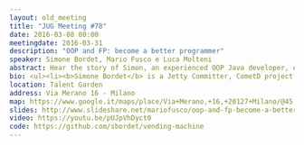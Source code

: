```yaml
---
layout: old_meeting
title: "JUG Meeting #78"
date: 2016-03-08 00:00
meetingdate: 2016-03-31
description: "OOP and FP: become a better programmer"
speaker: Simone Bordet, Mario Fusco e Luca Molteni
abstract: Hear the story of Simon, an experienced OOP Java developer, exposed to the new lambda features of JDK 8. His friends Mario, a long-bearded FP geek, and Luca will try to convince him that FP can help him develop more readable and maintainable code. A journey into the discovery of the main new feature - lambda expressions - of JDK 8. <p/>The slides of the talk will be used as a starting point for an open discussion among the participants. 
bio: <ul><li><b>Simone Bordet</b> is a Jetty Committer, CometD project leader and works as Lead Architect at Webtide, now part of Intalio. Active open source developer, he founded and contributed to various open source projects such as Jetty, CometD, MX4J, Foxtrot, LiveTribe, and others. Simone has been technical speaker at various national and international conferences such as Devoxx, JavaOne, CodeMotion, etc., and is a co-lead of the Java User Group of Torino, Italy. Simone specializes in server-side multi-thread development, J2EE application development, in Comet technologies applied to web development, web network protocols and in high performance JVM tuning</li><p/><li><b>Mario Fusco</b> is a senior software engineer at Red Hat working at the development of the core of Drools, the JBoss rule engine. He has a huge experience as Java developer having been involved in (and often leading) many enterprise level projects in several industries ranging from media companies to the financial sector. Among his interests there are also functional programming and Domain Specific Languages. He is also the co-author of "Java 8 in Action" published by Manning.</li><p/><li><b>Luca Molteni</b> è appassionato di informatica sin dalla tenera età e inizia a lavorare come programmatore nel 2007 dopo una laurea in Informatica Musicale. Esplora diversi framework e linguaggi di programmazione, da Java ad Haskell passando per ASP.NET e Java EE, favorendo però il paradigma funzionale. 
location: Talent Garden
address: Via Merano 16 - Milano
map: https://www.google.it/maps/place/Via+Merano,+16,+20127+Milano/@45.4973292,9.2190919,17z/data=!4m2!3m1!1s0x4786c71edb42c4c9:0xf2660d294c26c38c
slides: http://www.slideshare.net/mariofusco/oop-and-fp-become-a-better-programmer
video: https://youtu.be/pUJpVhDyct0
code: https://github.com/sbordet/vending-machine
---
```

